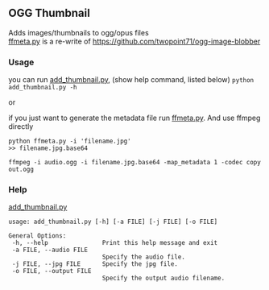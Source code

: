 ## OGG Thumbnail
Adds images/thumbnails to ogg/opus files  
[ffmeta.py](ffmeta.py) is a re-write of https://github.com/twopoint71/ogg-image-blobber  

### Usage

 you can run [add_thumbnail.py](add_thumbnail.py), 
    (show help command, listed below)
    ```
    python add_thumbnail.py -h
    ```

 or

 if you just want to generate the metadata file run [ffmeta.py](ffmeta.py). And use ffmpeg directly 
   ```
   python ffmeta.py -i 'filename.jpg'
   >> filename.jpg.base64

   ffmpeg -i audio.ogg -i filename.jpg.base64 -map_metadata 1 -codec copy out.ogg
   ```

### Help

 [add_thumbnail.py](add_thumbnail.py)
 ```
 usage: add_thumbnail.py [-h] [-a FILE] [-j FILE] [-o FILE]

 General Options:
  -h, --help               Print this help message and exit
  -a FILE, --audio FILE
                           Specify the audio file.
  -j FILE, --jpg FILE      Specify the jpg file.
  -o FILE, --output FILE
                           Specify the output audio filename.             
 ```

